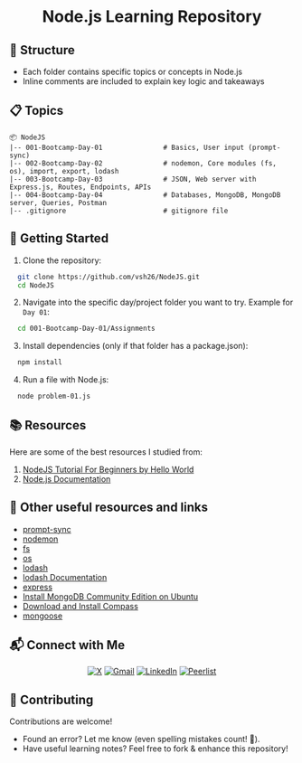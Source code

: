 <h1 align="center">Node.js Learning Repository</h1>

## 📂 Structure
- Each folder contains specific topics or concepts in Node.js
- Inline comments are included to explain key logic and takeaways

## 📋 Topics 

```
📦 NodeJS 
|-- 001-Bootcamp-Day-01               # Basics, User input (prompt-sync)
|-- 002-Bootcamp-Day-02               # nodemon, Core modules (fs, os), import, export, lodash
|-- 003-Bootcamp-Day-03               # JSON, Web server with Express.js, Routes, Endpoints, APIs
|-- 004-Bootcamp-Day-04               # Databases, MongoDB, MongoDB server, Queries, Postman 
|-- .gitignore                        # gitignore file

```

## 🚀 Getting Started
1. Clone the repository:
   
```bash
  git clone https://github.com/vsh26/NodeJS.git
  cd NodeJS
```
   
2. Navigate into the specific day/project folder you want to try. Example for `Day 01`:

```bash
  cd 001-Bootcamp-Day-01/Assignments
```

3. Install dependencies (only if that folder has a package.json):

```bash
  npm install
```

4. Run a file with Node.js:

 ```bash
   node problem-01.js
 ```

## 📚 Resources
Here are some of the best resources I studied from: 

1. [NodeJS Tutorial For Beginners by Hello World](https://www.youtube.com/playlist?list=PLzjZaW71kMwScTRKzoasdyB1sX-a9EbFp)
2. [Node.js Documentation](https://nodejs.org/docs/latest/api/)


## 🔗 Other useful resources and links
- [prompt-sync](https://www.npmjs.com/package/prompt-sync)
- [nodemon](https://www.npmjs.com/package/nodemon)
- [fs](https://nodejs.org/docs/latest/api/fs.html)
- [os](https://nodejs.org/docs/latest/api/os.html)
- [lodash](https://www.npmjs.com/package/lodash)
- [lodash Documentation](https://lodash.com/docs/4.17.15)
- [express](https://www.npmjs.com/package/express)
- [Install MongoDB Community Edition on Ubuntu](https://www.mongodb.com/docs/manual/tutorial/install-mongodb-on-ubuntu/)
- [Download and Install Compass](https://www.mongodb.com/docs/compass/install/?operating-system=linux&package-type=.deb)
- [mongoose](https://www.npmjs.com/package/mongoose)


## 📬 Connect with Me  
  
<div align="center">

[![X](https://img.shields.io/badge/X-%23000000.svg?logo=X&logoColor=white)](https://twitter.com/VishalKapgate)
[![Gmail](https://img.shields.io/badge/Gmail-D14836?logo=gmail&logoColor=white)](mailto:vishaldk26@gmail.com)
[![LinkedIn](https://custom-icon-badges.demolab.com/badge/LinkedIn-0A66C2?logo=linkedin-white&logoColor=fff)](https://linkedin.com/in/vishalkapgate)
[![Peerlist](https://img.shields.io/badge/-Peerlist-00AA45?style=flat&logo=peerlist&logoColor=white)](https://peerlist.io/vishalkapgate)

</div>


## 🤝 Contributing
Contributions are welcome!  

- Found an error? Let me know (even spelling mistakes count! 📝).  
- Have useful learning notes? Feel free to fork & enhance this repository!
